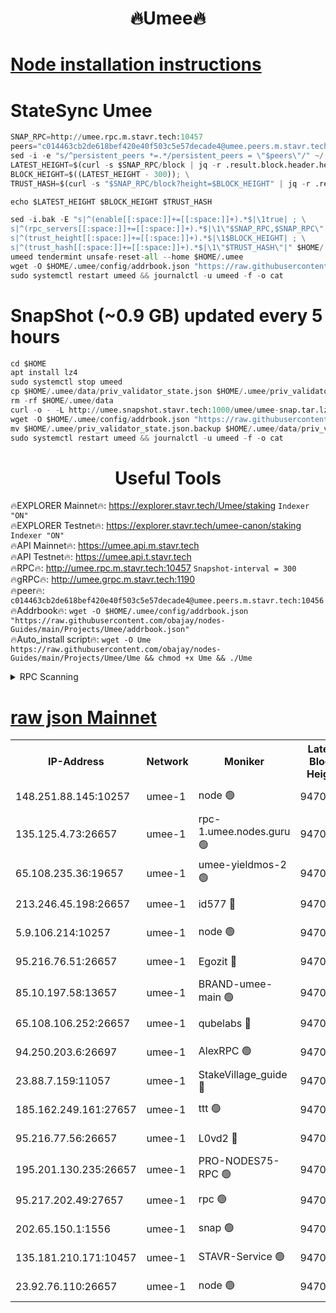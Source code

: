 <h1 align="center"> 🔥Umee🔥</h1>


[Node installation instructions](https://github.com/obajay/nodes-Guides/tree/main/Projects/Umee)
=
# StateSync Umee
```python
SNAP_RPC=http://umee.rpc.m.stavr.tech:10457
peers="c014463cb2de618bef420e40f503c5e57decade4@umee.peers.m.stavr.tech:10456"
sed -i -e "s/^persistent_peers *=.*/persistent_peers = \"$peers\"/" ~/.umee/config/config.toml
LATEST_HEIGHT=$(curl -s $SNAP_RPC/block | jq -r .result.block.header.height); \
BLOCK_HEIGHT=$((LATEST_HEIGHT - 300)); \
TRUST_HASH=$(curl -s "$SNAP_RPC/block?height=$BLOCK_HEIGHT" | jq -r .result.block_id.hash)

echo $LATEST_HEIGHT $BLOCK_HEIGHT $TRUST_HASH

sed -i.bak -E "s|^(enable[[:space:]]+=[[:space:]]+).*$|\1true| ; \
s|^(rpc_servers[[:space:]]+=[[:space:]]+).*$|\1\"$SNAP_RPC,$SNAP_RPC\"| ; \
s|^(trust_height[[:space:]]+=[[:space:]]+).*$|\1$BLOCK_HEIGHT| ; \
s|^(trust_hash[[:space:]]+=[[:space:]]+).*$|\1\"$TRUST_HASH\"|" $HOME/.umee/config/config.toml
umeed tendermint unsafe-reset-all --home $HOME/.umee
wget -O $HOME/.umee/config/addrbook.json "https://raw.githubusercontent.com/obajay/nodes-Guides/main/Projects/Umee/addrbook.json"
sudo systemctl restart umeed && journalctl -u umeed -f -o cat
```
# SnapShot (~0.9 GB) updated every 5 hours
```python
cd $HOME
apt install lz4
sudo systemctl stop umeed
cp $HOME/.umee/data/priv_validator_state.json $HOME/.umee/priv_validator_state.json.backup
rm -rf $HOME/.umee/data
curl -o - -L http://umee.snapshot.stavr.tech:1000/umee/umee-snap.tar.lz4 | lz4 -c -d - | tar -x -C $HOME/.umee --strip-components 2
wget -O $HOME/.umee/config/addrbook.json "https://raw.githubusercontent.com/obajay/nodes-Guides/main/Projects/Umee/addrbook.json"
mv $HOME/.umee/priv_validator_state.json.backup $HOME/.umee/data/priv_validator_state.json
sudo systemctl restart umeed && journalctl -u umeed -f -o cat
```
 <h1 align="center"> Useful Tools</h1>

🔥EXPLORER Mainnet🔥:      https://explorer.stavr.tech/Umee/staking             `Indexer "ON"` \
🔥EXPLORER Testnet🔥:        https://explorer.stavr.tech/umee-canon/staking      `Indexer "ON"` \
🔥API Mainnet🔥:                   https://umee.api.m.stavr.tech \
🔥API Testnet🔥:                     https://umee.api.t.stavr.tech \
🔥RPC🔥:                                   http://umee.rpc.m.stavr.tech:10457                     `Snapshot-interval = 300` \
🔥gRPC🔥:                              http://umee.grpc.m.stavr.tech:1190 \
🔥peer🔥:                     `c014463cb2de618bef420e40f503c5e57decade4@umee.peers.m.stavr.tech:10456` \
🔥Addrbook🔥:    ```wget -O $HOME/.umee/config/addrbook.json "https://raw.githubusercontent.com/obajay/nodes-Guides/main/Projects/Umee/addrbook.json"``` \
🔥Auto_install script🔥: ```wget -O Ume https://raw.githubusercontent.com/obajay/nodes-Guides/main/Projects/Umee/Ume && chmod +x Ume && ./Ume```

<details>
<summary>RPC Scanning</summary>

<h2 align="center"> We scan nodes in real time every 4 hours. And we provide the final result of RPC endpoints.
We cannot influence the operation of these nodes in any way. </h2>


```python
If Voting Power is higher than 0 --> then the Node is a validator of the network and may be subject to attack and be a potential threat to the chain.
```
```python
We marked such validators with a red symbol
```

</details>

[raw json Mainnet](https://rpc-check.umeem.stavr.tech/umeem/rpc-umeem-result.json)
=



<table><tr><th>IP-Address</th><th>Network</th><th>Moniker</th><th>Latest Block Height</th><th>Earliest Block Height</th><th>Catching Up</th><th>Voting Power</th><th>Scan Time</th></tr><tr><td>148.251.88.145:10257</td><td>umee-1</td><td>node 🟢</td><td>9470267</td><td>5050395</td><td>False</td><td>0</td><td>2023-11-30T11:03:20.851158679UTC</td></tr><tr><td>135.125.4.73:26657</td><td>umee-1</td><td>rpc-1.umee.nodes.guru 🟢</td><td>9470299</td><td>5167386</td><td>False</td><td>0</td><td>2023-11-30T11:06:27.276859488UTC</td></tr><tr><td>65.108.235.36:19657</td><td>umee-1</td><td>umee-yieldmos-2 🟢</td><td>9470256</td><td>6986686</td><td>False</td><td>0</td><td>2023-11-30T11:02:16.382598208UTC</td></tr><tr><td>213.246.45.198:26657</td><td>umee-1</td><td>id577 🔴</td><td>9470269</td><td>7100001</td><td>False</td><td>35121263</td><td>2023-11-30T11:03:29.488719295UTC</td></tr><tr><td>5.9.106.214:10257</td><td>umee-1</td><td>node 🟢</td><td>9470290</td><td>7942001</td><td>False</td><td>0</td><td>2023-11-30T11:05:32.848899269UTC</td></tr><tr><td>95.216.76.51:26657</td><td>umee-1</td><td>Egozit 🔴</td><td>9470299</td><td>8262001</td><td>False</td><td>38019027</td><td>2023-11-30T11:06:26.887936591UTC</td></tr><tr><td>85.10.197.58:13657</td><td>umee-1</td><td>BRAND-umee-main 🟢</td><td>9470272</td><td>8427832</td><td>False</td><td>0</td><td>2023-11-30T11:03:46.775098963UTC</td></tr><tr><td>65.108.106.252:26657</td><td>umee-1</td><td>qubelabs 🔴</td><td>9470273</td><td>8825432</td><td>False</td><td>37126186</td><td>2023-11-30T11:03:51.213125897UTC</td></tr><tr><td>94.250.203.6:26697</td><td>umee-1</td><td>AlexRPC 🟢</td><td>9470271</td><td>8910001</td><td>False</td><td>0</td><td>2023-11-30T11:03:44.282499209UTC</td></tr><tr><td>23.88.7.159:11057</td><td>umee-1</td><td>StakeVillage_guide 🔴</td><td>9470285</td><td>9137726</td><td>False</td><td>1170311</td><td>2023-11-30T11:05:06.573893402UTC</td></tr><tr><td>185.162.249.161:27657</td><td>umee-1</td><td>ttt 🟢</td><td>9470283</td><td>9321953</td><td>False</td><td>0</td><td>2023-11-30T11:04:55.480641653UTC</td></tr><tr><td>95.216.77.56:26657</td><td>umee-1</td><td>L0vd2 🔴</td><td>9470307</td><td>9370307</td><td>False</td><td>37801199</td><td>2023-11-30T11:07:15.887402365UTC</td></tr><tr><td>195.201.130.235:26657</td><td>umee-1</td><td>PRO-NODES75-RPC 🟢</td><td>9470287</td><td>9380997</td><td>False</td><td>0</td><td>2023-11-30T11:05:15.236055998UTC</td></tr><tr><td>95.217.202.49:27657</td><td>umee-1</td><td>rpc 🟢</td><td>9470283</td><td>9440090</td><td>False</td><td>0</td><td>2023-11-30T11:04:55.151953260UTC</td></tr><tr><td>202.65.150.1:1556</td><td>umee-1</td><td>snap 🟢</td><td>9470287</td><td>9463469</td><td>False</td><td>0</td><td>2023-11-30T11:05:16.167220836UTC</td></tr><tr><td>135.181.210.171:10457</td><td>umee-1</td><td>STAVR-Service 🟢</td><td>9470302</td><td>9468001</td><td>False</td><td>0</td><td>2023-11-30T11:06:44.350707754UTC</td></tr><tr><td>23.92.76.110:26657</td><td>umee-1</td><td>node 🟢</td><td>9470315</td><td>9468001</td><td>False</td><td>0</td><td>2023-11-30T11:08:00.082050827UTC</td></tr></table>